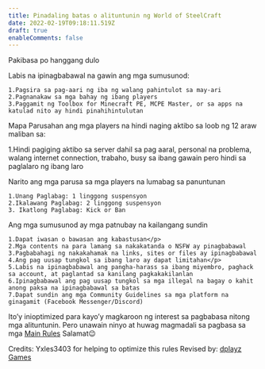 ```yaml
---
title: Pinadaling batas o alituntunin ng World of SteelCraft
date: 2022-02-19T09:18:11.519Z
draft: true
enableComments: false
---
```


Pakibasa po hanggang dulo

Labis na ipinagbabawal na gawin ang mga sumusunod:

    1.Pagsira sa pag-aari ng iba ng walang pahintulot sa may-ari
    2.Pagnanakaw sa mga bahay ng ibang players
    3.Paggamit ng Toolbox for Minecraft PE, MCPE Master, or sa apps na katulad nito ay hindi pinahihintulutan  

Mapa Parusahan ang mga players na hindi naging aktibo sa loob ng 12 araw maliban sa:

1.Hindi pagiging aktibo sa server dahil sa pag aaral, personal na problema, walang internet connection, trabaho, busy sa ibang gawain pero hindi sa paglalaro ng ibang laro

Narito ang mga parusa sa mga players na lumabag sa panuntunan
  
    1.Unang Paglabag: 1 linggong suspensyon
    2.Ikalawang Paglabag: 2 linggong suspensyon
    3. Ikatlong Paglabag: Kick or Ban  

Ang mga sumusunod ay mga patnubay na kailangang sundin
    
    1.Dapat iwasan o bawasan ang kabastusan</p>
    2.Mga contents na para lamang sa nakakatanda o NSFW ay pinagbabawal
    3.Pagbabahagi ng nakakahamak na links, sites or files ay ipinagbabawal
    4.Ang pag uusap tungkol sa ibang laro ay dapat limitahan</p>
    5.Labis na ipinagbabawal ang pangha-harass sa ibang miyembro, paghack sa account, at paglantad sa kanilang pagkakakilanlan
    6.Ipinagbabawal ang pag uusap tungkol sa mga illegal na bagay o kahit anong paksa na ipinagbabawal sa batas
    7.Dapat sundin ang mga Community Guidelines sa mga platform na ginagamit (Facebook Messenger/Discord)  

Ito’y inioptimized para kayo’y magkaroon ng interest sa pagbabasa nitong mga alituntunin. Pero unawain ninyo at huwag magmadali sa pagbasa sa mga [Main Rules](https://worldofsteelcraft.tk/rules/fil) Salamat😉  

Credits: Yxles3403 for helping to optimize this rules
Revised by: [dplayz Games](https://dplayzgames06.tk)
